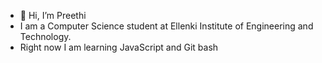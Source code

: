 - 👋 Hi, I’m Preethi
- I am a Computer Science student at Ellenki Institute of Engineering and Technology.
- Right now I am learning JavaScript and Git bash
<!---
Mahaling-Preethi/Mahaling-Preethi is a ✨ special ✨ repository because its `README.md` (this file) appears on your GitHub profile.
You can click the Preview link to take a look at your changes.
--->
